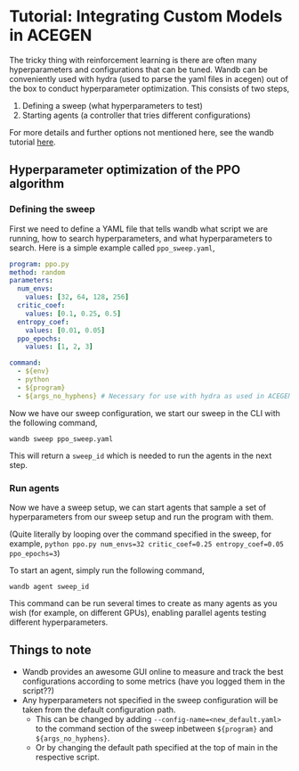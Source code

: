 # Tutorial: Integrating Custom Models in ACEGEN

The tricky thing with reinforcement learning is there are often many hyperparameters and configurations that can be tuned. Wandb can be conveniently used with hydra (used to parse the yaml files in acegen) out of the box to conduct hyperparameter optimization. This consists of two steps,
1. Defining a sweep (what hyperparameters to test)
2. Starting agents (a controller that tries different configurations)

For more details and further options not mentioned here, see the wandb tutorial [here](https://docs.wandb.ai/guides/sweeps). 

## Hyperparameter optimization of the PPO algorithm

### Defining the sweep

First we need to define a YAML file that tells wandb what script we are running, how to search hyperparameters, and what hyperparameters to search.
Here is a simple example called `ppo_sweep.yaml`,
```YAML
program: ppo.py 
method: random 
parameters:
  num_envs:
    values: [32, 64, 128, 256]
  critic_coef:
    values: [0.1, 0.25, 0.5]
  entropy_coef:
    values: [0.01, 0.05]
  ppo_epochs:
    values: [1, 2, 3]

command:
  - ${env}
  - python
  - ${program}
  - ${args_no_hyphens} # Necessary for use with hydra as used in ACEGEN
```

Now we have our sweep configuration, we start our sweep in the CLI with the following command,

```
wandb sweep ppo_sweep.yaml 
```

This will return a `sweep_id` which is needed to run the agents in the next step.

### Run agents
Now we have a sweep setup, we can start agents that sample a set of hyperparameters from our sweep setup and run the program with them.

(Quite literally by looping over the command specified in the sweep, for example, `python ppo.py num_envs=32 critic_coef=0.25 entropy_coef=0.05 ppo_epochs=3`)

To start an agent, simply run the following command,

```
wandb agent sweep_id
```

This command can be run several times to create as many agents as you wish (for example, on different GPUs), enabling parallel agents testing different hyperparameters.

## Things to note

- Wandb provides an awesome GUI online to measure and track the best configurations according to some metrics (have you logged them in the script??)
- Any hyperparameters not specified in the sweep configuration will be taken from the default configuration path.
  - This can be changed by adding `--config-name=<new_default.yaml>` to the command section of the sweep inbetween `${program}` and `${args_no_hyphens}`.
  - Or by changing the default path specified at the top of main in the respective script.
